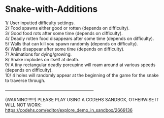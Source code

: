 # Snake-with-Additions
1/ User inputted difficulty settings.  
2/ Food spawns either good or rotten (depends on difficulty).  
3/ Good food rots after some time (depends on difficulty).  
4/ Deadly rotten food disappears after some time (depends on difficulty).  
5/ Walls that can kill you spawn randomly (depends on difficulty).  
6/ Walls disappear after some time (depends on difficulty).  
7/ Animations for dying/growing.  
8/ Snake implodes on itself at death.  
9/ A tiny rectangular deadly porcupine will roam around at various speeds (depends on difficulty).  
10/ 4 holes will randomly appear at the beginning of the game for the snake to traverse through.  

–––––––––––––––––––––––––––––––––––––––––

(WARNING!!!!!!) PLEASE PLAY USING A CODEHS SANDBOX, OTHERWISE IT WILL NOT WORK: https://codehs.com/editor/explore_demo_in_sandbox/2669136
